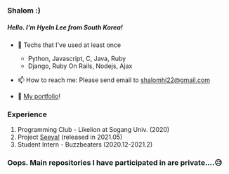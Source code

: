 ### Shalom :)
##### Hello. I'm HyeIn Lee from South Korea!
  
- 🎨 Techs that I've used at least once
  - Python, Javascript, C, Java, Ruby
  - Django, Ruby On Rails, Nodejs, Ajax
  
- 📫 How to reach me: Please send email to shalomhi22@gmail.com

- 👀 [My portfolio](https://hulking-roarer-495.notion.site/079ea3a6b9ac4e7cba6db046f43c97a4)!

### Experience
1. Programming Club - Likelion at Sogang Univ. (2020)
2. Project [Seeya!](https://musicalseeya.com/) (released in 2021.05)
3. Student Intern - Buzzbeaters (2020.12-2021.2)

### Oops. Main repositories I have participated in are private....😥
